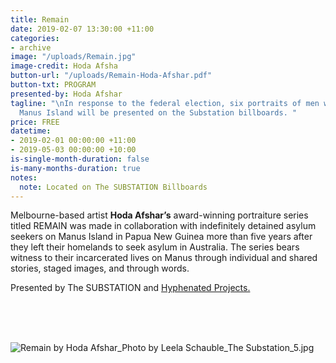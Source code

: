 ```yaml
---
title: Remain
date: 2019-02-07 13:30:00 +11:00
categories:
- archive
image: "/uploads/Remain.jpg"
image-credit: Hoda Afsha
button-url: "/uploads/Remain-Hoda-Afshar.pdf"
button-txt: PROGRAM
presented-by: Hoda Afshar
tagline: "\nIn response to the federal election, six portraits of men who Remain on
  Manus Island will be presented on the Substation billboards. "
price: FREE
datetime:
- 2019-02-01 00:00:00 +11:00
- 2019-05-03 00:00:00 +10:00
is-single-month-duration: false
is-many-months-duration: true
notes:
  note: Located on The SUBSTATION Billboards
---
```


Melbourne-based artist **Hoda Afshar’s** award-winning portraiture series titled REMAIN was made in collaboration with indefinitely detained asylum seekers on Manus Island in Papua New Guinea more than five years after they left their homelands to seek asylum in Australia. The series bears witness to their incarcerated lives on Manus through individual and shared stories, staged images, and through words. 


Presented by The SUBSTATION and [Hyphenated Projects.](https://www.hyphenatedprojects.com/)

<br>
<br>
<br>

![Remain by Hoda Afshar_Photo by Leela Schauble_The Substation_5.jpg](/uploads/Remain%20by%20Hoda%20Afshar_Photo%20by%20Leela%20Schauble_The%20Substation_5.jpg)
